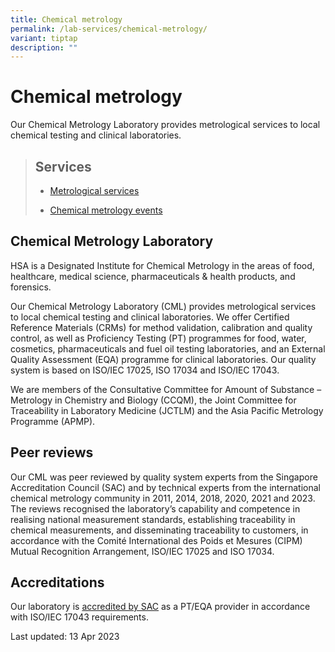 ```yaml
---
title: Chemical metrology
permalink: /lab-services/chemical-metrology/
variant: tiptap
description: ""
---
```

<h1><strong>Chemical metrology</strong></h1><p>Our Chemical Metrology Laboratory provides metrological services to local chemical testing and clinical laboratories.</p><blockquote><h2><strong>Services</strong></h2><ul data-tight="true" class="tight"><li><p><a href="https://www.hsa.gov.sg/about-us/applied-sciences/chemical-metrology/metrological-services" rel="noopener noreferrer nofollow" target="_blank">Metrological services</a></p></li><li><p><a href="http://www.hsa.gov.sg/about-us/applied-sciences/chemical-metrology/chemical-metrology-events" rel="noopener noreferrer nofollow" target="_blank">Chemical metrology events</a></p></li></ul></blockquote><h2><strong>Chemical Metrology Laboratory</strong></h2><p>HSA is a Designated Institute for Chemical Metrology in the areas of food, healthcare, medical science, pharmaceuticals &amp; health products, and forensics.</p><p>Our Chemical Metrology Laboratory (CML) provides metrological services to local chemical testing and clinical laboratories. We offer Certified Reference Materials (CRMs) for method validation, calibration and quality control, as well as Proficiency Testing (PT) programmes for food, water, cosmetics, pharmaceuticals and fuel oil testing laboratories, and an External Quality Assessment (EQA) programme for clinical laboratories. Our quality system is based on ISO/IEC 17025, ISO 17034 and ISO/IEC 17043.</p><p>We are members of the Consultative Committee for Amount of Substance – Metrology in Chemistry and Biology (CCQM), the Joint Committee for Traceability in Laboratory Medicine (JCTLM) and the Asia Pacific Metrology Programme (APMP).</p><h2><strong>Peer reviews</strong></h2><p>Our CML was peer reviewed by quality system experts from the Singapore Accreditation Council (SAC) and by technical experts from the international chemical metrology community in 2011, 2014, 2018, 2020, 2021 and 2023. The reviews recognised the laboratory’s capability and competence in realising national measurement standards, establishing traceability in chemical measurements, and disseminating traceability to customers, in accordance with the Comité International des Poids et Mesures (CIPM) Mutual Recognition Arrangement, ISO/IEC 17025 and ISO 17034.</p><h2><strong>Accreditations</strong></h2><p>Our laboratory is&nbsp;<a href="https://www.sac-accreditations.gov.sg/cab/acab/Documents/PTP-2013-001.pdf" rel="noopener noreferrer" target="_blank">accredited by SAC</a>&nbsp;as a PT/EQA provider in accordance with ISO/IEC 17043 requirements.</p><p>Last updated: 13 Apr 2023</p>